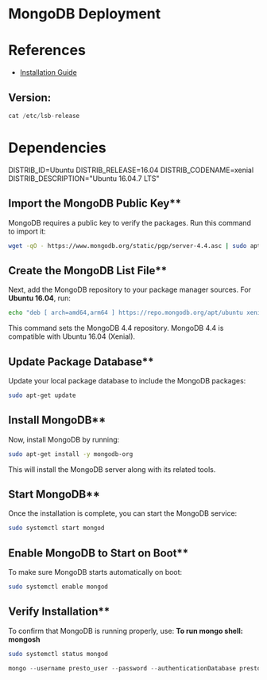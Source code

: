 # MongoDB Deployment

# References
* [Installation Guide](https://www.digitalocean.com/community/tutorials/how-to-configure-remote-access-for-mongodb-on-ubuntu-20-04)

## Version:

```jsx
cat /etc/lsb-release
```
# Dependencies
DISTRIB_ID=Ubuntu
DISTRIB_RELEASE=16.04
DISTRIB_CODENAME=xenial
DISTRIB_DESCRIPTION="Ubuntu 16.04.7 LTS"

## Import the MongoDB Public Key**

MongoDB requires a public key to verify the packages. Run this command to import it:

```bash
wget -qO - https://www.mongodb.org/static/pgp/server-4.4.asc | sudo apt-key add -
```

## Create the MongoDB List File**

Next, add the MongoDB repository to your package manager sources. For **Ubuntu 16.04**, run:

```bash
echo "deb [ arch=amd64,arm64 ] https://repo.mongodb.org/apt/ubuntu xenial/mongodb-org/4.4 multiverse" | sudo tee /etc/apt/sources.list.d/mongodb-org-4.4.list
```

This command sets the MongoDB 4.4 repository. MongoDB 4.4 is compatible with Ubuntu 16.04 (Xenial).

## Update Package Database**

Update your local package database to include the MongoDB packages:

```bash
sudo apt-get update
```

## Install MongoDB**

Now, install MongoDB by running:

```bash
sudo apt-get install -y mongodb-org
```

This will install the MongoDB server along with its related tools.

## Start MongoDB**

Once the installation is complete, you can start the MongoDB service:

```bash
sudo systemctl start mongod
```

## Enable MongoDB to Start on Boot**

To make sure MongoDB starts automatically on boot:

```bash
sudo systemctl enable mongod
```

## Verify Installation**

To confirm that MongoDB is running properly, use:  **To run mongo shell: mongosh**

```bash
sudo systemctl status mongod
```

```jsx
mongo --username presto_user --password --authenticationDatabase presto
```
